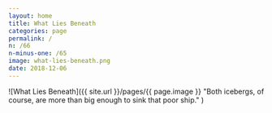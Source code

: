```yaml
---
layout: home
title: What Lies Beneath
categories: page
permalink: /
n: /66
n-minus-one: /65
image: what-lies-beneath.png
date: 2018-12-06
---
```


![What Lies Beneath]({{ site.url }}/pages/{{ page.image }} "Both icebergs, of course, are more than big enough to sink that poor ship." )